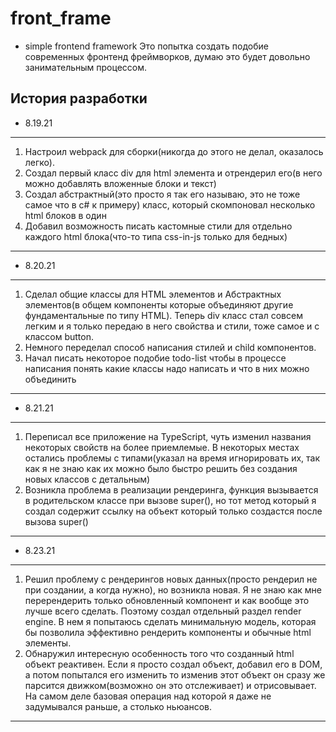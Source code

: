 # front_frame

- simple frontend framework
  Это попытка создать подобие современных фронтенд фреймворков, думаю это будет довольно занимательным процессом.

## История разработки

- 8.19.21

---

1. Настроил webpack для сборки(никогда до этого не делал, оказалось легко).
2. Создал первый класс div для html элемента и отрендерил его(в него можно добавлять вложенные блоки и текст)
3. Создал абстрактный(это просто я так его называю, это не тоже самое что в с# к примеру) класс,
   который скомпоновал несколько html блоков в один
4. Добавил возможность писать кастомные стили для отдельно каждого html блока(что-то типа css-in-js только для
   бедных)

---

- 8.20.21

---

1. Сделал общие классы для HTML элементов и Абстрактных элементов(в общем компоненты которые объединяют другие фундаментальные по типу HTML).
   Теперь div класс стал совсем легким и я только передаю в него свойства и стили, тоже самое и с классом button.
2. Немного переделал способ написания стилей и child компонентов.
3. Начал писать некоторое подобие todo-list чтобы в процессе написания понять какие классы надо написать и что в них можно объединить

---

- 8.21.21

---

1. Переписал все приложение на TypeScript, чуть изменил названия некоторых свойств на более приемлемые. В некоторых местах
   остались проблемы с типами(указал на время игнорировать их, так как я не знаю как их можно было быстро решить без создания новых классов с детальным)
2. Возникла проблема в реализации рендеринга, функция вызывается в родительском классе при вызове super(), но
   тот метод который я создал содержит ссылку на объект который только создастся после вызова super()

---

- 8.23.21

---

1. Решил проблему с рендерингов новых данных(просто рендерил не при создании, а когда нужно), но возникла новая. Я не знаю как мне перерендерить только обновленный компонент и как вообще это лучше всего сделать. Поэтому создал отдельный раздел
   render engine. В нем я попытаюсь сделать минимальную модель, которая бы позволила эффективно рендерить компоненты и
   обычные html элементы.
2. Обнаружил интересную особенность того что созданный html объект реактивен. Если я просто создал объект, добавил его в
   DOM, а потом попытался его изменить то изменив этот объект он сразу же парсится движком(возможно он это отслеживает)
   и отрисовывает. На самом деле базовая операция над которой я даже не задумывался раньше, а столько ньюансов.

---
